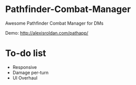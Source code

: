 # Pathfinder-Combat-Manager
Awesome Pathfinder Combat Manager for DMs

Demo: http://alexisroldan.com/pathapp/

# To-do list
* Responsive
* Damage per-turn
* UI Overhaul
